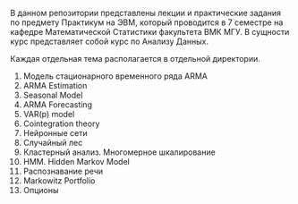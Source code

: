 В данном репозитории представлены лекции и практические задания по предмету Практикум на ЭВМ, который проводится в 7 семестре на кафедре Математической Статистики факультета ВМК МГУ. В сущности курс представляет собой курс по Анализу Данных.

Каждая отдельная тема располагается в отдельной директории.
1. Модель стационарного временного ряда ARMA
2. ARMA Estimation
3. Seasonal Model
4. ARMA Forecasting
5. VAR(p) model
6. Cointegration theory
7. Нейронные сети
8. Случайный лес
9. Кластерный анализ. Многомерное шкалирование
10. HMM. Hidden Markov Model
11. Распознавание речи
12. Markowitz Portfolio
13.  Опционы
